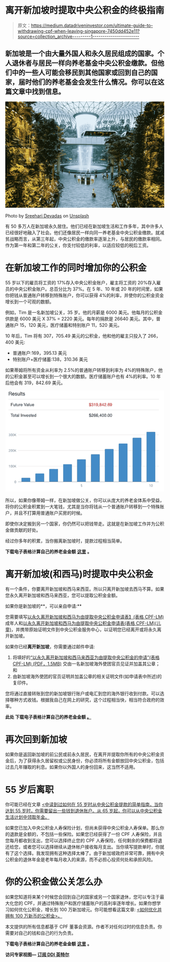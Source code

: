 # 离开新加坡时提取中央公积金的终极指南

> 原文：<https://medium.datadriveninvestor.com/ultimate-guide-to-withdrawing-cpf-when-leaving-singapore-7450dd452e11?source=collection_archive---------1----------------------->

## 新加坡是一个由大量外国人和永久居民组成的国家。个人退休者与居民一样向养老基金中央公积金缴款。但他们中的一些人可能会移民到其他国家或回到自己的国家，届时他们的养老基金会发生什么情况。你可以在这篇文章中找到信息。

![](img/1b57978970abd9a5671ba41e6dd3674c.png)

Photo by [Sreehari Devadas](https://unsplash.com/@sreeharid1?utm_source=unsplash&utm_medium=referral&utm_content=creditCopyText) on [Unsplash](https://unsplash.com/s/photos/singapore-airport?utm_source=unsplash&utm_medium=referral&utm_content=creditCopyText)

有 50 多万人在新加坡永久居住。他们已经在新加坡生活和工作多年，其中许多人已经很好地融入了社会。他们还像居民一样向同一养老基金中央公积金缴款。就减贫战略而言，从第三年起，中央公积金的缴款率逐渐上升，与居民的缴款率相同。作为第一年和第二年的公关，你支付较低的利率，以适应较低的税后工资。

# 在新加坡工作的同时增加你的公积金

55 岁以下的雇员将工资的 17%存入中央公积金账户，雇主将工资的 20%存入雇员的中央公积金账户。总百分比为 37%。在 5 年、10 年或 20 年的时间里，如果你把钱从普通账户转移到特殊账户，你可以获得 4%的利率，并使你的公积金资金增长到一个可观的数额。

例如，Tim 是一名新加坡公关，35 岁。他的月薪是 6000 美元。他每月的公积金供款是 6000 美元 X 37% = 2220 美元。每年的捐款是 26640 美元。其中，普通账户 15，120 美元，医疗储蓄和特别账户 11，520 美元。

10 年后，Tim 将有 307，705.49 美元的公积金，他和他的雇主只投入了 266，400 美元:

*   普通账户:169，395.13 美元
*   特别账户+医疗储蓄:138，310.36 美元

如果蒂姆将所有资金从利率为 2.5%的普通账户转移到利率为 4%的特殊账户，他的公积金甚至可以增长到一个很大的数额。医疗储蓄账户也有 4%的利率。10 年后他会有 319，842.69 美元。

![](img/e1f20b795796b29626a013ebdaf51438.png)

所以，如果你像蒂姆一样，在新加坡做公关，你可以从庞大的养老金体系中受益，将你的公积金积累到一大笔钱，尤其是当你将钱从一个普通账户转移到一个特殊账户，并且不打算用普通账户买房的时候。

即使你决定搬到另一个国家，你仍然可以把钱带走。这就是在新加坡工作并为公积金做贡献的好处。

经过你多年的积累，当你搬离新加坡时，提款过程相当简单。

**下载电子表格计算自己的养老金金额** [**这里**](https://fantastic-creator-4488.ck.page/fa91d82dfd) **。**

# 离开新加坡(和西马)时提取中央公积金

有一个条件，你要离开新加坡和西马来西亚。所以只离开新加坡去西马不算。如果您永久离开新加坡和西马来西亚，您可以提取公积金金额。

如果你是新加坡的**，可以亲自申请:**

您需要填写[以永久离开新加坡和西马为由提取中央公积金申请表】(表格 CPF-LM)](https://www.cpf.gov.sg/Assets/members/Documents/FORM_CPFLM.pdf) 成年人和[以永久离开新加坡和西马为由提取中央公积金申请表(表格 CPF-LM)(儿童)](https://www.cpf.gov.sg/Assets/members/Documents/FORM_CPFLMC.pdf)，并携带原始证明文件到中央公积金服务中心，以证明您已经离开或将永久离开新加坡。

如果你已经**离开新加坡**，你需要通过邮件申请:

1.  将填好的[“以永久离开新加坡和西马来西亚为由提取中央公积金的申请”(表格 CPF-LM) (PDF，1.5MB)](https://www.cpf.gov.sg/Assets/members/Documents/FORM_CPFLM.pdf) 交由一名新加坡海外使团官员见证并加盖其公章；和
2.  由新加坡海外使团的官员证明并加盖公章的相关证明文件(如申请表中所述)的复印件。

您将通过直接转账到您的新加坡银行账户或电汇到您的海外银行收到付款。可以选择哪种方式收钱。根据我自己在网上的研究，这个过程相当快，相当符合政府的效率。

**此处 **下载电子表格计算自己的养老金金额** [。](https://fantastic-creator-4488.ck.page/fa91d82dfd)**

# 再次回到新加坡

如果你是返回新加坡的前公民或前永久居民，在离开并提取你所有的中央公积金资金后，为了获得永久居留权或公民身份，你必须将所有金额放回中央公积金，包括过去几年赚取的利息。如果你以外国人的身份回来，这当然不适用。

# 55 岁后离职

你可能已经在文章 [<中读到过如何在 55 岁时从中央公积金提款的简单指南，当你达到 55 岁时，你需要留出一些钱到退休账户。从 65 岁起，你可以从中央公积金生活计划中领取年金。](https://www.fasttrack.life/blog/simple-guide-on-how-to-withdraw-money-from-cpf-at-55)

如果您已加入中央公积金人寿保险计划，但尚未获得中央公积金人寿保单。那么你的退款是全额的，不包括一些保险。如果您已经获得了一份 CPF 人寿保险，并且您每月都收到支出，您可以选择终止您的 CPF 人寿保险，任何剩余的保费都将退还给您，或者您可以选择继续从退休帐户接收每月支出。当你填写提款单时，你就有了这个选择。我发现拥有这种选择太棒了。由于新加坡政府非常可靠，拥有中央公积金的退休年金是老年每月收入的来源，而不必担心投资何处和承担风险。

# 你的公积金做公关怎么办

如果您知道将来某个时候您会回到自己的国家或另一个国家退休，您可以专注于最大化您的 CPF，并通过特殊账户和医疗储蓄账户的高利率逐年增长。如果你想学习如何优化公积金，增长到 100 万新加坡元。你可能想看这篇文章: [<如何优化并拥有 100 万新币的公积金>。](https://www.fasttrack.life/blog/how-to-optimize-and-have-sgd-1-million-in-cpf)

本文提供的所有信息都基于 CPF 董事会资源。作者不对任何过时的信息负责。你需要对自己的钱和自己的行为负责。

**下载电子表格计算自己的养老金金额** [**这里**](https://fantastic-creator-4488.ck.page/fa91d82dfd) **。**

**访问专家视图—** [**订阅 DDI 英特尔**](https://datadriveninvestor.com/ddi-intel)